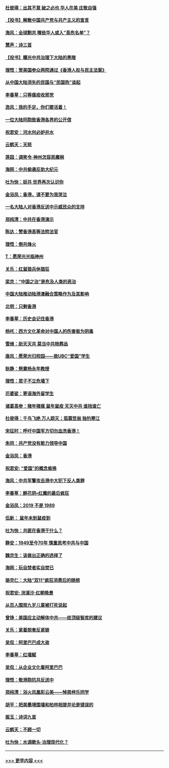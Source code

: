 #### [杜彼得：出其不意 破之必也 华人在美 庄敬自强](../pages/nsc993/n11679554.md?t=11260311) 
#### [【投书】解散中国共产党与共产主义的宣言](../pages/nsc993/n11679177.md?t=11260311) 
#### [海风：全球剿共 哪些华人或入“高危名单”？](../pages/nsc993/n11678617.md?t=11260311) 
#### [慧声：诗三首](../pages/nsc993/n11678848.md?t=11260311) 
#### [【投书】曝光中共治理下大陆的黑暗](../pages/nsc993/n11678674.md?t=11260311) 
#### [理悟：贺美国参众两院通过《香港人权与民主法案》](../pages/nsc993/n11678104.md?t=11260311) 
#### [从中国大陆消失的民国与“民国热”谈起](../pages/nsc993/n11678075.md?t=11260311) 
#### [李春草：只等瘟疫收邪党](../pages/nsc993/n11677308.md?t=11260311) 
#### [逸风：我的手足，你们要活着！](../pages/nsc993/n11676352.md?t=11260311) 
#### [一位大陆同胞致香港各界的公开信](../pages/nsc993/n11675761.md?t=11260311) 
#### [祝君安：河水何必妒井水](../pages/nsc993/n11675746.md?t=11260311) 
#### [云鹤天：天怒](../pages/nsc993/n11675718.md?t=11260311) 
#### [莲园：调笑令‧神州怎容恶魔祸](../pages/nsc993/n11675648.md?t=11260311) 
#### [海网：中共偷袭反助大纪元](../pages/nsc993/n11673515.md?t=11260311) 
#### [吐为快：妖共 世界再次认识你](../pages/nsc993/n11673506.md?t=11260311) 
#### [金浴凤：香港，请不要为我哭泣](../pages/nsc993/n11673248.md?t=11260311) 
#### [一名大陆人对香港反送中示威民众的支持](../pages/nsc993/n11672615.md?t=11260311) 
#### [郑纯清：中共在香港演示](../pages/nsc993/n11670539.md?t=11260311) 
#### [陈达：赞香港高等法院法官](../pages/nsc993/n11669542.md?t=11260311) 
#### [理悟：倒共烽火](../pages/nsc993/n11668844.md?t=11260311) 
#### [T：愿荣光光临神州](../pages/nsc993/n11668421.md?t=11260311) 
#### [关乐：红鼠狼兵休猖狂](../pages/nsc993/n11668378.md?t=11260311) 
#### [梁京：“中国之治”是危及人类的恶治](../pages/nsc993/n11668328.md?t=11260311) 
#### [中国大陆推动陆港澳融合策略作为及其影响](../pages/nsc993/n11668157.md?t=11260311) 
#### [北明：只剩香港](../pages/nsc993/n11668002.md?t=11260311) 
#### [李春草：历史会记住香港](../pages/nsc993/n11667927.md?t=11260311) 
#### [杨吒：西方文化革命对中国人的伤害极为阴毒](../pages/nsc993/n11664521.md?t=11260311) 
#### [雪绮：助天灭共 莫当中共陪葬品](../pages/nsc993/n11662650.md?t=11260311) 
#### [唐风：愿荣光归校园——致UBC“爱国”学生](../pages/nsc993/n11662194.md?t=11260311) 
#### [耿静：祭奠杨永年教授](../pages/nsc993/n11662514.md?t=11260311) 
#### [理悟：君子不立危墙下](../pages/nsc993/n11662172.md?t=11260311) 
#### [花婆娑：寄语海外留学生](../pages/nsc993/n11662121.md?t=11260311) 
#### [诸葛高参：猪年猪瘟 鼠年鼠疫 天灭中共 谁挡谁亡](../pages/nsc993/n11661980.md?t=11260311) 
#### [杜彼得：千鸟飞绝 万人踪灭；孤蓑笠翁 独钓寒江](../pages/nsc993/n11661170.md?t=11260311) 
#### [宋征时：呼吁中国军方切勿血洗香港！](../pages/nsc993/n11415318.md?t=11260311) 
#### [朱同：共产党没有能力领导中国](../pages/nsc993/n11660421.md?t=11260311) 
#### [金浴凤：香港](../pages/nsc993/n11660419.md?t=11260311) 
#### [祝君安: “爱国”的概念偷换](../pages/nsc993/n11659706.md?t=11260311) 
#### [海风：中共军警攻击港中大犯下反人类罪](../pages/nsc993/n11659632.md?t=11260311) 
#### [李春草：醉花阴•红魔的最后疯狂](../pages/nsc993/n11659287.md?t=11260311) 
#### [金浴凤：2019 不是 1989](../pages/nsc993/n11657663.md?t=11260311) 
#### [伍新： 鼠年未到鼠疫到](../pages/nsc993/n11655098.md?t=11260311) 
#### [吐为快：共匪在香港干什么？](../pages/nsc993/n11654891.md?t=11260311) 
#### [静安：1949至今70年 慎重思考中共与中国](../pages/nsc993/n11651244.md?t=11260311) 
#### [魏京生：该做出正确的选择了](../pages/nsc993/n11653084.md?t=11260311) 
#### [海网：玩自焚者实自焚已](../pages/nsc993/n11652423.md?t=11260311) 
#### [骆克仁：大陆“双11”疯狂消费后的随想](../pages/nsc993/n11652305.md?t=11260311) 
#### [祝君安: 浣溪沙·红朝晚景](../pages/nsc993/n11652258.md?t=11260311) 
#### [从百人围观九岁儿童被打死说起](../pages/nsc993/n11651030.md?t=11260311) 
#### [曾铮：美国应主动解体中共——给顶级智库的建议](../pages/nsc993/n11649888.md?t=11260311) 
#### [关乐：紧着脱套反紧链](../pages/nsc993/n11649069.md?t=11260311) 
#### [吴侃：阿里巴巴成大盗](../pages/nsc993/n11645523.md?t=11260311) 
#### [李春草：红墙赋](../pages/nsc993/n11646389.md?t=11260311) 
#### [吴侃：从企业文化看阿里巴巴](../pages/nsc993/n11645476.md?t=11260311) 
#### [理悟：敬港胞抗共反送中](../pages/nsc993/n11645466.md?t=11260311) 
#### [郑纯清：浴火凤凰彩云美——悼周梓乐同学](../pages/nsc993/n11645155.md?t=11260311) 
#### [胡平：把美墨境围墙和柏林相提并论是错误的](../pages/nsc993/n11645134.md?t=11260311) 
#### [振玉：诗词九首](../pages/nsc993/n11644081.md?t=11260311) 
#### [云鹤天：不顾一切](../pages/nsc993/n11643508.md?t=11260311) 
#### [吐为快：水调歌头·治理现代化？](../pages/nsc993/n11643485.md?t=11260311) 

----
#### [ >>> 更早内容 <<< ](../indexes/nsc993-earlier.md)
